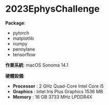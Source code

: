# 2023EphysChallenge

**Package**:
- pytorch
- matplotlib
- numpy
- pennylane
- tensorflow

**作業系統**:
macOS Sonoma 14.1

**硬體設備**:
- **Processor** : 2 GHz Quad-Core Intel Core i5
- **Graphics** : Intel Iris Plus Graphics 1536 MB
- **Memory** : 16 GB 3733 MHz LPDDR4X

